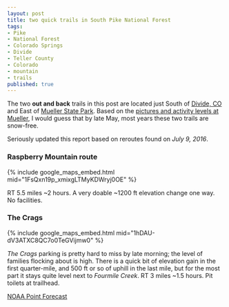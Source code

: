 ```yaml
---
layout: post
title: two quick trails in South Pike National Forest
tags:
- Pike
- National Forest
- Colorado Springs
- Divide
- Teller County
- Colorado
- mountain
- trails
published: true
---
```

The two __out and back__ trails in this post are located just South of
[Divide, CO](http://en.wikipedia.org/wiki/Divide,_Colorado)
and East of [Mueller State Park](http://cpw.state.co.us/placestogo/parks/Mueller).
Based on the [pictures and activity levels at Mueller](https://twitter.com/search?q=Mueller%20State%20Park),
I would guess that by late May, most years these two trails are snow-free.

Seriously updated this report based on reroutes found on _July 9, 2016_.

### Raspberry Mountain route
{% include google_maps_embed.html mid="1FsQxn19p_xmixgLTMyKDWryj0OE" %}

RT 5.5 miles ~2 hours. A very doable ~1200 ft elevation change one way. No facilities.

### The Crags
{% include google_maps_embed.html mid="1hDAU-dV3ATXC8QC7o0TeGVijmw0" %}

_The Crags_ parking is pretty hard to miss by late morning; the level of
families flocking about is high. There is a quick bit of elevation gain in the
first quarter-mile, and 500 ft or so of uphill in the last mile, but for the
most part it stays quite level next to _Fourmile Creek_. RT 3 miles ~1.5 hours.
Pit toilets at trailhead.

[NOAA Point Forecast](http://forecast.weather.gov/MapClick.php?lat=38.8937269&lon=-105.1056901)
